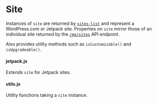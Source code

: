 Site
====

Instances of `site` are returned by [`sites-list`](/client/lib/sites-list) and represent a WordPress.com or Jetpack site. Properties on `site` mirror those of an individual site returned by the [`/me/sites`](https://developer.wordpress.com/docs/api/1.1/get/me/sites/) API endpoint.

Also provides utility methods such as `isCustomizable()` and `isUpgradeable()`.

#### jetpack.js
Extends `site` for Jetpack sites.

#### utils.js
Utility functions taking a `site` instance.
